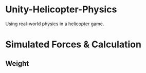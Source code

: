 # Unity-Helicopter-Physics

Using real-world physics in a helicopter game.


# Simulated Forces & Calculation

## Weight

